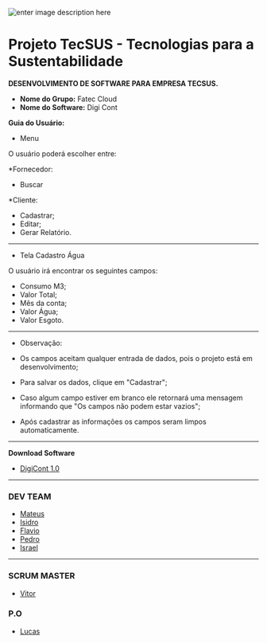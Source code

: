 ![enter image description here](https://github.com/assenvitor/ProjetoTecSUS/blob/master/Sprint%2001/Logo/DIGI%20CONT.png?raw=true%02)


# Projeto TecSUS - Tecnologias para a Sustentabilidade

**DESENVOLVIMENTO DE SOFTWARE PARA EMPRESA TECSUS.**

- **Nome do Grupo:** Fatec Cloud
- **Nome do Software:** Digi Cont

**Guia do Usuário:** 

- Menu

O usuário poderá escolher entre:

*Fornecedor:
   - Buscar 
	
*Cliente:
   - Cadastrar;
   - Editar;
   - Gerar Relatório.
     
  ---
  
- Tela Cadastro Água	

O usuário irá encontrar os seguintes campos:
   - Consumo M3;
   - Valor Total;
   - Mês da conta;
   - Valor Água;
   - Valor Esgoto.

  ---

- Observação:
	
- Os campos aceitam qualquer entrada de dados, pois o projeto está em desenvolvimento;
- Para salvar os dados, clique em  "Cadastrar";
- Caso algum campo estiver em branco ele retornará uma mensagem informando que "Os campos não podem estar vazios";
- Após cadastrar as informações os campos seram limpos automaticamente.

---

**Download Software**
- [DigiCont 1.0](https://github.com/assenvitor/ProjetoTecSUS/raw/master/Sprint%2002/Execut%C3%A1vel/DigiCont.jar)

---

### DEV TEAM
- [Mateus](https://github.com/mateuscamargo)
- [Isidro](https://github.com/Isidro013)
- [Flavio](https://github.com/flavioalepereira)
- [Pedro](https://github.com/pedrogarcia1910)
- [Israel](https://github.com/israelaguiar)
 ---
### SCRUM MASTER
- [Vitor](https://github.com/assenvitor)

### P.O
- [Lucas](https://github.com/LucasMonteiiroo)
